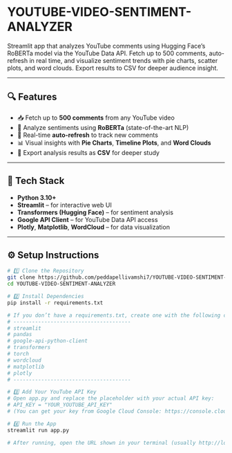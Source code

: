 # YOUTUBE-VIDEO-SENTIMENT-ANALYZER
Streamlit app that analyzes YouTube comments using Hugging Face’s RoBERTa model via the YouTube Data API. Fetch up to 500 comments, auto-refresh in real time, and visualize sentiment trends with pie charts, scatter plots, and word clouds. Export results to CSV for deeper audience insight.

---

## 🔍 Features
- 📥 Fetch up to **500 comments** from any YouTube video  
- 🤖 Analyze sentiments using **RoBERTa** (state-of-the-art NLP)  
- 🔄 Real-time **auto-refresh** to track new comments  
- 📊 Visual insights with **Pie Charts**, **Timeline Plots**, and **Word Clouds**  
- 💾 Export analysis results as **CSV** for deeper study  

---

## 🧠 Tech Stack
- **Python 3.10+**  
- **Streamlit** – for interactive web UI  
- **Transformers (Hugging Face)** – for sentiment analysis  
- **Google API Client** – for YouTube Data API access  
- **Plotly**, **Matplotlib**, **WordCloud** – for data visualization  

---

## ⚙️ Setup Instructions

```bash
# 1️⃣ Clone the Repository
git clone https://github.com/peddapellivamshi7/YOUTUBE-VIDEO-SENTIMENT-ANALYZER.git
cd YOUTUBE-VIDEO-SENTIMENT-ANALYZER

# 2️⃣ Install Dependencies
pip install -r requirements.txt

# If you don’t have a requirements.txt, create one with the following content:
# --------------------------------------
# streamlit
# pandas
# google-api-python-client
# transformers
# torch
# wordcloud
# matplotlib
# plotly
# --------------------------------------

# 3️⃣ Add Your YouTube API Key
# Open app.py and replace the placeholder with your actual API key:
# API_KEY = "YOUR_YOUTUBE_API_KEY"
# (You can get your key from Google Cloud Console: https://console.cloud.google.com/)

# 4️⃣ Run the App
streamlit run app.py

# After running, open the URL shown in your terminal (usually http://localhost:8501)

